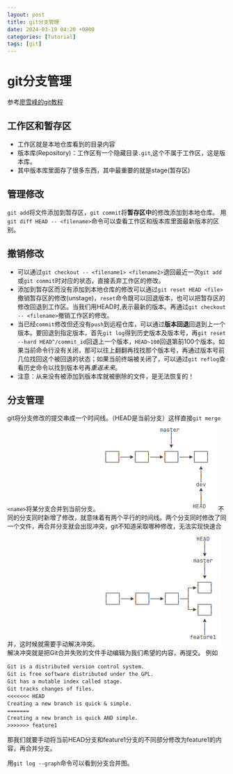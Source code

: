 ```yaml
---
layout: post
title: git分支管理
date: 2024-03-19 04:20 +0800
categories: [Tutorial]
tags: [git]
---
```

# git分支管理

参考[廖雪峰的git教程](https://www.liaoxuefeng.com/wiki/896043488029600)

## 工作区和暂存区

- 工作区就是本地仓库看到的目录内容
- 版本库(Repository)：工作区有一个隐藏目录`.git`,这个不属于工作区，这是版本库。
- 其中版本库里面存了很多东西，其中最重要的就是stage(暂存区)

## 管理修改

`git add`将文件添加到暂存区，`git commit`将**暂存区中**的修改添加到本地仓库。
用`git diff HEAD -- <filename>`命令可以查看工作区和版本库里面最新版本的区别。

## 撤销修改

- 可以通过`git checkout -- <filename1> <filename2>`退回最近一次`git add`或`git commit`时对应的状态，直接丢弃工作区的修改。
- 添加到暂存区而没有添加到本地仓库的修改可以通过`git reset HEAD <file>`撤销暂存区的修改(unstage)，`reset`命令既可以回退版本，也可以把暂存区的修改回退到工作区。当我们用HEAD时,表示最新的版本。再通过`git checkout -- <filename>`撤销工作区的修改。
- 当已经`commit`修改但还没有`push`到远程仓库，可以通过**版本回退**回退到上一个版本。要回退到指定版本，首先`git log`得到历史版本及版本号，再`git reset --hard HEAD^/commit_id`回退上一个版本，`HEAD~100`回退第前100个版本。如果当前命令行没有关闭，那可以往上翻翻再找找那个版本号，再通过版本号前几位找回这个被回退的状态；如果当前终端被关闭了，可以通过`git reflog`查看历史命令以找到版本号再*重返未来*。
- 注意：从来没有被添加到版本库就被删除的文件，是无法恢复的！

## 分支管理

git将分支修改的提交串成一个时间线。（HEAD是当前分支）这样直接`git merge <name>`将某分支合并到当前分支。
![顺序世界](../assets/image.png)
不同的分支同时新增了修改，就意味着有两个平行的时间线。两个分支同时修改了同一个文件，再合并分支就会出现冲突，git不知道采取哪种修改，无法实现快速合并，这时候就需要手动解决冲突。
![平行世界](../assets/image-1.png)
解决冲突就是把Git合并失败的文件手动编辑为我们希望的内容，再提交。
例如

```txt
Git is a distributed version control system.
Git is free software distributed under the GPL.
Git has a mutable index called stage.
Git tracks changes of files.
<<<<<<< HEAD
Creating a new branch is quick & simple.
=======
Creating a new branch is quick AND simple.
>>>>>>> feature1
```

那我们就要手动将当前HEAD分支和feature1分支的不同部分修改为feature1的内容，再合并分支。

用`git log --graph`命令可以看到分支合并图。
